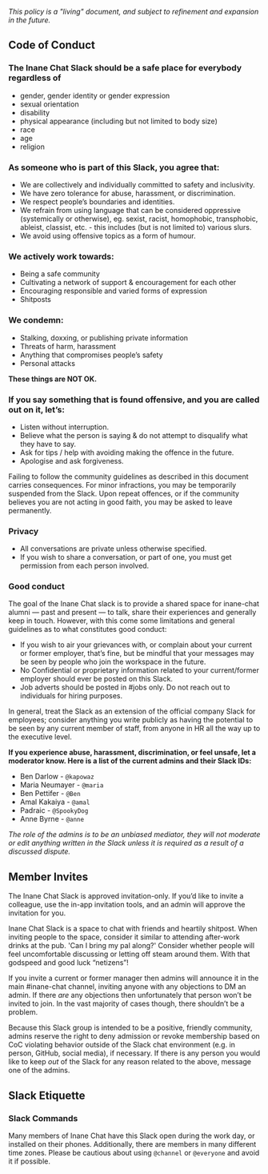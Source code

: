 *This policy is a "living" document, and subject to refinement and expansion in
the future.*

## Code of Conduct

### The **Inane Chat Slack** should be a safe place for everybody regardless of

- gender, gender identity or gender expression
- sexual orientation
- disability
- physical appearance (including but not limited to body size)
- race
- age
- religion

### As someone who is part of this Slack, you agree that:

* We are collectively and individually committed to safety and inclusivity.
* We have zero tolerance for abuse, harassment, or discrimination.
* We respect people’s boundaries and identities.
* We refrain from using language that can be considered oppressive (systemically
  or otherwise), eg. sexist, racist, homophobic, transphobic, ableist, classist,
  etc. - this includes (but is not limited to) various slurs.
* We avoid using offensive topics as a form of humour.

### We actively work towards:

* Being a safe community
* Cultivating a network of support & encouragement for each other
* Encouraging responsible and varied forms of expression
* Shitposts

### We condemn:

* Stalking, doxxing, or publishing private information
* Threats of harm, harassment
* Anything that compromises people’s safety
* Personal attacks

**These things are NOT OK.**

### If you say something that is found offensive, and you are called out on it, let’s:

* Listen without interruption.
* Believe what the person is saying & do not attempt to disqualify what they
  have to say.
* Ask for tips / help with avoiding making the offence in the future.
* Apologise and ask forgiveness.

Failing to follow the community guidelines as described in this document carries
consequences. For minor infractions, you may be temporarily suspended from the
Slack. Upon repeat offences, or if the community believes you are not acting in
good faith, you may be asked to leave permanently.

### Privacy

* All conversations are private unless otherwise specified.
* If you wish to share a conversation, or part of one, you must get permission
  from each person involved.

### Good conduct

The goal of the Inane Chat slack is to provide a shared space for inane-chat
alumni — past and present — to talk, share their experiences and generally keep
in touch. However, with this come some limitations and general guidelines as to
what constitutes good conduct:

* If you wish to air your grievances with, or complain about your current or
  former employer, that’s fine, but be mindful that your messages may be seen by
  people who join the workspace in the future.
* No Confidential or proprietary information related to your current/former
  employer should ever be posted on this Slack.
* Job adverts should be posted in #jobs only. Do not reach out to individuals for
  hiring purposes.

In general, treat the Slack as an extension of the official company Slack for
employees; consider anything you write publicly as having the potential to be
seen by any current member of staff, from anyone in HR all the way up to the
executive level.

**If you experience abuse, harassment, discrimination, or feel unsafe, let a
moderator know. Here is a list of the current admins and their Slack IDs:**

* Ben Darlow - `@kapowaz`
* Maria Neumayer - `@maria`
* Ben Pettifer - `@Ben`
* Amal Kakaiya - `@amal`
* Padraic - `@SpookyDog`
* Anne Byrne - `@anne`

*The role of the admins is to be an unbiased mediator, they will not moderate or
edit anything written in the Slack unless it is required as a result of a
discussed dispute.*

## Member Invites

The Inane Chat Slack is approved invitation-only. If you’d like to invite a
colleague, use the in-app invitation tools, and an admin will approve the
invitation for you.

Inane Chat Slack is a space to chat with friends and heartily shitpost. When
inviting people to the space, consider it similar to attending after-work drinks
at the pub. 'Can I bring my pal along?' Consider whether people will feel
uncomfortable discussing or letting off steam around them. With that godspeed
and good luck “netizens”!

If you invite a current or former manager then admins will announce it in the
main #inane-chat channel, inviting anyone with any objections to DM an admin. If
there _are_ any objections then unfortunately that person won’t be invited to
join. In the vast majority of cases though, there shouldn’t be a problem.

Because this Slack group is intended to be a positive, friendly community,
admins reserve the right to deny admission or revoke membership based on CoC
violating behavior outside of the Slack chat environment (e.g. in person,
GitHub, social media), if necessary.  If there is any person you would like to
keep _out_ of the Slack for any reason related to the above, message one of the
admins.

## Slack Etiquette

### Slack Commands

Many members of Inane Chat have this Slack open during the work day, or
installed on their phones. Additionally, there are members in many different
time zones. Please be cautious about using  `@channel` or `@everyone` and avoid
it if possible.
